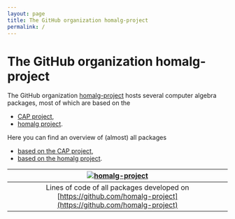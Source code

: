 ```yaml
---
layout: page
title: The GitHub organization homalg-project
permalink: /
---
```


# The GitHub organization homalg-project

The GitHub organization [homalg-project](https://github.com/homalg-project/) hosts several computer algebra packages, most of which are based on the

* [CAP project](/docs/CAP_project/),
* [homalg project](/docs/homalg_project/).

Here you can find an overview of (almost) all packages

* [based on the CAP project](/docs/CAP_project-based/),
* [based on the homalg project](/docs/homalg_project-based/).

|[![homalg-project](https://algebra.mathematik.uni-siegen.de/img/lines_of_code.png)]()|
|:---:|
| Lines of code of all packages developed on [https://github.com/homalg-project](https://github.com/homalg-project) |
